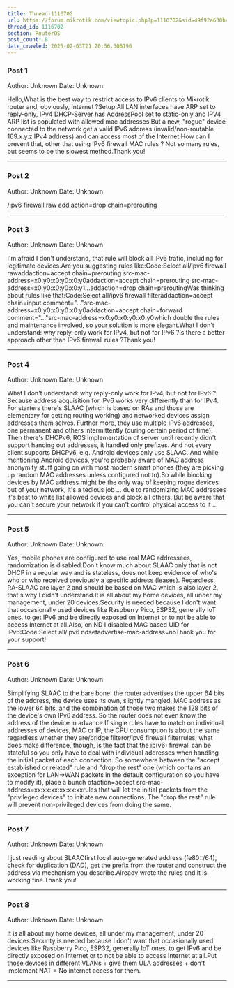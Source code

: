 ```yaml
---
title: Thread-1116702
url: https://forum.mikrotik.com/viewtopic.php?p=1116702&sid=49f92a630bc7970d8ca50523be880e8f#p1116702
thread_id: 1116702
section: RouterOS
post_count: 8
date_crawled: 2025-02-03T21:20:56.306196
---
```


### Post 1
Author: Unknown
Date: Unknown

Hello,What is the best way to restrict access to IPv6 clients to Mikrotik router and, obviously, Internet ?Setup:All LAN interfaces have ARP set to reply-only, IPv4 DHCP-Server has AddressPool set to static-only and IPV4 ARP list is populated with allowed mac addresses.But a new, "rogue" device connected to the network get a valid IPv6 address (invalid/non-routable 169.x.y.z IPv4 address) and can access most of the Internet.How can I prevent that, other that using IPv6 firewall MAC rules ? Not so many rules, but seems to be the slowest method.Thank you!

---
### Post 2
Author: Unknown
Date: Unknown

/ipv6 firewall raw add action=drop chain=prerouting

---
### Post 3
Author: Unknown
Date: Unknown

I'm afraid I don't understand, that rule will block all IPv6 trafic, including for legitimate devices.Are you suggesting rules like:Code:Select all/ipv6 firewall rawaddaction=accept chain=prerouting src-mac-address=x0:y0:x0:y0:x0:y0addaction=accept chain=prerouting src-mac-address=x0:y0:x0:y0:x0:y1...addaction=drop chain=preroutingWas thinking about rules like that:Code:Select all/ipv6 firewall filteraddaction=accept chain=input comment="..."src-mac-address=x0:y0:x0:y0:x0:y0addaction=accept chain=forward comment="..."src-mac-address=x0:y0:x0:y0:x0:y0which double the rules and maintenance involved, so your solution is more elegant.What I don't understand: why reply-only work for IPv4, but not for IPv6 ?Is there a better approach other than IPv6 firewall rules ?Thank you!

---
### Post 4
Author: Unknown
Date: Unknown

What I don't understand: why reply-only work for IPv4, but not for IPv6 ?Because address acquisition for IPv6 works very differently than for IPv4. For starters there's SLAAC (which is based on RAs and those are elementary for getting routing working) and networked devices assign addresses them selves. Further more, they use multiple IPv6 addresses, one permanent and others intermittently (during certain period of time). Then there's DHCPv6, ROS implementation of server until recently didn't support handing out addresses, it handled only prefixes. And not every client supports DHCPv6, e.g. Android devices only use SLAAC. And while mentioning Android devices, you're probably aware of MAC address anonymity stuff going on with most modern smart phones (they are picking up random MAC addresses unless configured not to).So while blocking devices by MAC address might be the only way of keeping rogue devices out of your network, it's a tedious job ... due to randomizing MAC addresses it's best to white list allowed devices and block all others. But be aware that you can't secure your network if you can't control physical access to it ...

---
### Post 5
Author: Unknown
Date: Unknown

Yes, mobile phones are configured to use real MAC addressees, randomization is disabled.Don't know much about SLAAC only that is not DHCP in a regular way and is stateless, does not keep evidence of who's who or who received previously a specific address (leases). Regardless, RA-SLAAC are layer 2 and should be based on MAC which is also layer 2, that's why I didn't understand.It is all about my home devices, all under my management, under 20 devices.Security is needed because I don't want that occasionally used devices like Raspberry Pico, ESP32, generally IoT ones, to get IPv6 and be directly exposed on Internet or to not be able to access Internet at all.Also, on ND I disabled MAC based UID for IPv6:Code:Select all/ipv6 ndsetadvertise-mac-address=noThank you for your support!

---
### Post 6
Author: Unknown
Date: Unknown

Simplifying SLAAC to the bare bone: the router advertises the upper 64 bits of the address, the device uses its own, slightly mangled, MAC address as the lower 64 bits, and the combination of those two makes the 128 bits of the device's own IPv6 address. So the router does not even know the address of the device in advance.If single rules have to match on individual addresses of devices, MAC or IP, the CPU consumption is about the same regardless whether they are/bridge filteror/ipv6 firewall filterrules; what does make difference, though, is the fact that the ip(v6) firewall can be stateful so you only have to deal with individual addresses when handling the initial packet of each connection. So somewhere between the "accept established or related" rule and "drop the rest" one (which contains an exception for LAN->WAN packets in the default configuration so you have to modify it), place a bunch ofaction=accept src-mac-address=xx:xx:xx:xx:xx:xxrules that will let the initial packets from the "privileged devices" to initiate new connections. The "drop the rest" rule will prevent non-privileged devices from doing the same.

---
### Post 7
Author: Unknown
Date: Unknown

I just reading about SLAACfirst local auto-generated address (fe80::/64), check for duplication (DAD), get the prefix from the router and construct the address via mechanism you describe.Already wrote the rules and it is working fine.Thank you!

---
### Post 8
Author: Unknown
Date: Unknown

It is all about my home devices, all under my management, under 20 devices.Security is needed because I don't want that occasionally used devices like Raspberry Pico, ESP32, generally IoT ones, to get IPv6 and be directly exposed on Internet or to not be able to access Internet at all.Put those devices in different VLANs + give them ULA addresses + don't implement NAT = No internet access for them.

---
